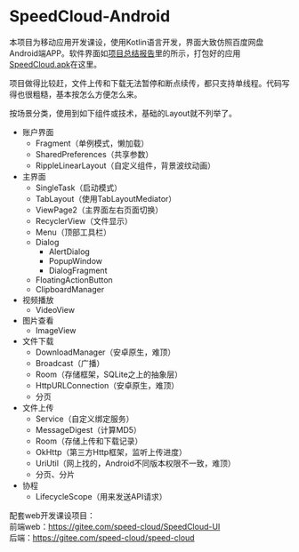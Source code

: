 # SpeedCloud-Android
本项目为移动应用开发课设，使用Kotlin语言开发，界面大致仿照百度网盘Android端APP。软件界面如[项目总结报告](https://github.com/hewidow/SpeedCloud-Android/blob/master/%E7%A7%BB%E5%8A%A8%E9%A1%B9%E7%9B%AE%E5%AE%9E%E8%B7%B5%E5%A4%A7%E4%BD%9C%E4%B8%9A-%E9%A1%B9%E7%9B%AE%E6%80%BB%E7%BB%93%E6%8A%A5%E5%91%8A.docx)里的所示，打包好的应用[SpeedCloud.apk](https://github.com/hewidow/SpeedCloud-Android/releases/tag/v1.0.0)在这里。

项目做得比较赶，文件上传和下载无法暂停和断点续传，都只支持单线程。代码写得也很粗糙，基本按怎么方便怎么来。

按场景分类，使用到如下组件或技术，基础的Layout就不列举了。
- 账户界面
    - Fragment（单例模式，懒加载）
    - SharedPreferences（共享参数）
    - RippleLinearLayout（自定义组件，背景波纹动画）
- 主界面
    - SingleTask（启动模式）
    - TabLayout（使用TabLayoutMediator）
    - ViewPage2（主界面左右页面切换）
    - RecyclerView（文件显示）
    - Menu（顶部工具栏）
    - Dialog
        - AlertDialog
        - PopupWindow
        - DialogFragment
    - FloatingActionButton
    - ClipboardManager
- 视频播放
    - VideoView
- 图片查看
    - ImageView
- 文件下载
    - DownloadManager（安卓原生，难顶）
    - Broadcast（广播）
    - Room（存储框架，SQLite之上的抽象层）
    - HttpURLConnection（安卓原生，难顶）
    - 分页
- 文件上传
    - Service（自定义绑定服务）
    - MessageDigest（计算MD5）
    - Room（存储上传和下载记录）
    - OkHttp（第三方Http框架，监听上传进度）
    - UriUtil（网上找的，Android不同版本权限不一致，难顶）
    - 分页、分片
- 协程
    - LifecycleScope（用来发送API请求）


配套web开发课设项目：  
前端web：https://gitee.com/speed-cloud/SpeedCloud-UI  
后端：https://gitee.com/speed-cloud/speed-cloud
